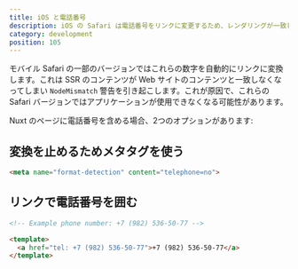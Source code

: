 ```yaml
---
title: iOS と電話番号
description: iOS の Safari は電話番号をリンクに変更するため、レンダリングが一致しなくなる可能性があります
category: development
position: 105
---
```


モバイル Safari の一部のバージョンではこれらの数字を自動的にリンクに変換します。これは SSR のコンテンツが Web サイトのコンテンツと一致しなくなってしまい `NodeMismatch` 警告を引き起こします。これが原因で、これらの Safari バージョンではアプリケーションが使用できなくなる可能性があります。

Nuxt のページに電話番号を含める場合、2つのオプションがあります:

## 変換を止めるためメタタグを使う
```html
<meta name="format-detection" content="telephone=no">
```
## リンクで電話番号を囲む

```html
<!-- Example phone number: +7 (982) 536-50-77 -->

<template>
  <a href="tel: +7 (982) 536-50-77">+7 (982) 536-50-77</a>
</template>

```
